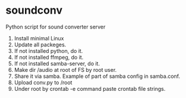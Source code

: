 # soundconv
Python script for sound converter server

1. Install minimal Linux
2. Update all packeges.
3. If not installed python, do it.
4. If not installed ffmpeg, do it.
5. If not installed samba-server, do it.
6. Make dir /audio at root of FS by root user.
7. Share it via samba. Example of part of samba config in samba.conf.
8. Upload conv.py to /root
8. Under root by crontab -e command paste crontab file strings.
